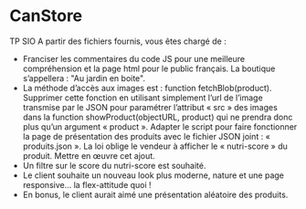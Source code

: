 # CanStore
TP SIO
A partir des fichiers fournis, vous êtes chargé de :
- Franciser les commentaires du code JS pour une meilleure compréhension et la page html pour le public français. La boutique s’appellera : "Au jardin en boite".
- La méthode d’accès aux images est : function fetchBlob(product). Supprimer cette fonction en utilisant simplement l’url de l’image transmise par le JSON pour paramétrer l’attribut « src » des images dans la function showProduct(objectURL, product) qui ne prendra donc plus qu’un argument « product ».
Adapter le script pour faire fonctionner la page de présentation des produits avec le fichier JSON joint : « produits.json ». La loi oblige le vendeur à afficher le « nutri-score » du produit. Mettre en œuvre cet ajout.
- Un filtre sur le score du nutri-score est souhaité.
- Le client souhaite un nouveau look plus moderne, nature et une page responsive… la flex-attitude quoi !
- En bonus, le client aurait aimé une présentation aléatoire des produits.

